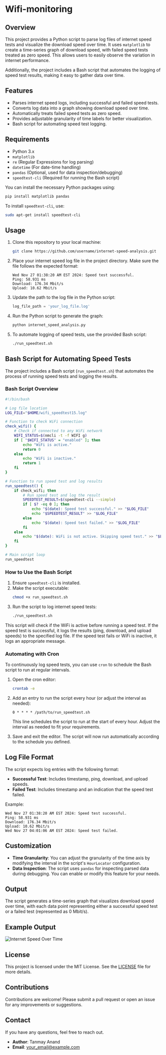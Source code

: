 # Wifi-monitoring

## Overview
This project provides a Python script to parse log files of internet speed tests and visualize the download speed over time. It uses `matplotlib` to create a time-series graph of download speed, with failed speed tests treated as zero speed. This allows users to easily observe the variation in internet performance.

Additionally, the project includes a Bash script that automates the logging of speed test results, making it easy to gather data over time.

## Features
- Parses internet speed logs, including successful and failed speed tests.
- Converts log data into a graph showing download speed over time.
- Automatically treats failed speed tests as zero speed.
- Provides adjustable granularity of time labels for better visualization.
- Bash script for automating speed test logging.

## Requirements
- Python 3.x
- `matplotlib`
- `re` (Regular Expressions for log parsing)
- `datetime` (For date-time handling)
- `pandas` (Optional, used for data inspection/debugging)
- `speedtest-cli` (Required for running the Bash script)

You can install the necessary Python packages using:
```sh
pip install matplotlib pandas
```

To install `speedtest-cli`, use:
```sh
sudo apt-get install speedtest-cli
```

## Usage
1. Clone this repository to your local machine:
   ```sh
   git clone https://github.com/username/internet-speed-analysis.git
   ```
2. Place your internet speed log file in the project directory. Make sure the file follows the expected format:
   ```
   Wed Nov 27 01:38:20 AM EST 2024: Speed test successful.
   Ping: 58.931 ms
   Download: 176.34 Mbit/s
   Upload: 10.62 Mbit/s
   ```
3. Update the path to the log file in the Python script:
   ```python
   log_file_path = 'your_log_file.log'
   ```
4. Run the Python script to generate the graph:
   ```sh
   python internet_speed_analysis.py
   ```
5. To automate logging of speed tests, use the provided Bash script:
   ```sh
   ./run_speedtest.sh
   ```

## Bash Script for Automating Speed Tests
The project includes a Bash script (`run_speedtest.sh`) that automates the process of running speed tests and logging the results.

### Bash Script Overview
```bash
#!/bin/bash

# Log file location
LOG_FILE="$HOME/wifi_speedtest15.log"

# Function to check WiFi connection
check_wifi() {
    # Check if connected to any WiFi network
    WIFI_STATUS=$(nmcli -t -f WIFI g)
    if [ "$WIFI_STATUS" = "enabled" ]; then
        echo "WiFi is active."
        return 0
    else
        echo "WiFi is inactive."
        return 1
    fi
}

# Function to run speed test and log results
run_speedtest() {
    if check_wifi; then
        # Run speed test and log the result
        SPEEDTEST_RESULT=$(speedtest-cli --simple)
        if [ $? -eq 0 ]; then
            echo "$(date): Speed test successful." >> "$LOG_FILE"
            echo "$SPEEDTEST_RESULT" >> "$LOG_FILE"
        else
            echo "$(date): Speed test failed." >> "$LOG_FILE"
        fi
    else
        echo "$(date): WiFi is not active. Skipping speed test." >> "$LOG_FILE"
    fi
}

# Main script loop
run_speedtest
```

### How to Use the Bash Script
1. Ensure `speedtest-cli` is installed.
2. Make the script executable:
   ```sh
   chmod +x run_speedtest.sh
   ```
3. Run the script to log internet speed tests:
   ```sh
   ./run_speedtest.sh
   ```

This script will check if the WiFi is active before running a speed test. If the speed test is successful, it logs the results (ping, download, and upload speeds) to the specified log file. If the speed test fails or WiFi is inactive, it logs an appropriate message.

### Automating with Cron
To continuously log speed tests, you can use `cron` to schedule the Bash script to run at regular intervals.

1. Open the cron editor:
   ```sh
   crontab -e
   ```
2. Add an entry to run the script every hour (or adjust the interval as needed):
   ```
   0 * * * * /path/to/run_speedtest.sh
   ```
   This line schedules the script to run at the start of every hour. Adjust the interval as needed to fit your requirements.

3. Save and exit the editor. The script will now run automatically according to the schedule you defined.

## Log File Format
The script expects log entries with the following format:
- **Successful Test**: Includes timestamp, ping, download, and upload speeds.
- **Failed Test**: Includes timestamp and an indication that the speed test failed.

Example:
```
Wed Nov 27 01:38:20 AM EST 2024: Speed test successful.
Ping: 58.931 ms
Download: 176.34 Mbit/s
Upload: 10.62 Mbit/s
Wed Nov 27 04:01:06 AM EST 2024: Speed test failed.
```

## Customization
- **Time Granularity**: You can adjust the granularity of the time axis by modifying the interval in the script's `HourLocator` configuration.
- **Data Inspection**: The script uses `pandas` for inspecting parsed data during debugging. You can enable or modify this feature for your needs.

## Output
The script generates a time-series graph that visualizes download speed over time, with each data point representing either a successful speed test or a failed test (represented as 0 Mbit/s).

## Example Output
![Internet Speed Over Time](example_output.png)

## License
This project is licensed under the MIT License. See the [LICENSE](LICENSE) file for more details.

## Contributions
Contributions are welcome! Please submit a pull request or open an issue for any improvements or suggestions.

## Contact
If you have any questions, feel free to reach out.
- **Author**: Tanmay Anand
- **Email**: your_email@example.com

